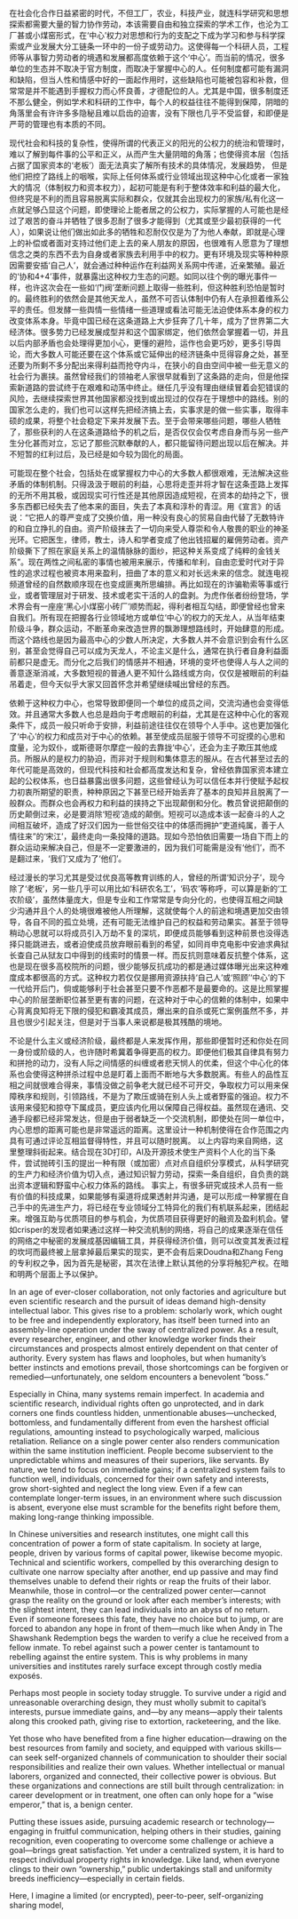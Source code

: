 在社会化合作日益紧密的时代，不但工厂，农业，科技产业，就连科学研究和思想探索都需要大量的智力协作劳动，本该需要自由和独立探索的学术工作，也沦为工厂甚或小煤窑形式，在‘中心’权力对思想和行为的支配之下成为学习和参与科学探索或产业发展大分工链条一环中的一份子或劳动力。这使得每一个科研人员，工程师等从事智力劳动者的境遇和发展都高度依赖于这个‘中心’。而当前的情况，很多单位的生态并不取决于官方制度，而取决于掌握中心的人。任何制度都可能有漏洞和缺陷，但当人性和情感中好的一面起作用时，这些缺陷也可能被包容和补救，但常常是并不能遇到手握权力而心怀良善，才德配位的人。尤其是中国，很多制度还不那么健全，例如学术和科研的工作中，每个人的权益往往不能得到保障，阴暗的角落里会有许许多多隐秘且难以启齿的迫害，没有下限也几乎不受监督，和即便是严苛的管理也有本质的不同。

现代社会和科技的复杂性，使得所谓的代表正义的阳光的公权力的统治和管理时，难以了解到每件事的公平和正义，从而产生大量阴暗的角落；也使得资本层（包括占据了国家资本的‘老板’）面无法真实了解所有技术的具体情况，发展趋势， 但是他们把控了路线上的咽喉，实际上任何体系或行业领域出现这种中心化或者一家独大的情况（体制权力和资本权力），起初可能是有利于整体效率和利益的最大化，但终究是不利的而且容易脱离实际和群众，仅就其会出现权力的家族/私有化这一点就足够凸显这个问题，即使理论上能者居之的公权力，实际掌握的人可能也是经过了艰苦的奋斗并牺牲了很多忍耐了很多才能得到（尤其或至少最初获得的一代人），如果说让他们做出如此多的牺牲和忍耐仅仅是为了为他人奉献，即就是心理上的补偿或者面对支持过他们走上去的亲人朋友的原因，也很难有人愿意为了理想信念之类的东西不去为自身或者家族去利用手中的权力。更有环境及现实等种种原因需要安插‘自己人’，就会通过种种运作在利益网关系网中传递，近亲繁殖。最近的‘协和4+4’事件，就暴露出这种权力生态的问题。如同以往个例的曝光事件一样，也许这次会在一些如‘门阀’垄断问题上取得一些胜利，但这种胜利恐怕是暂时的。最终胜利的依然会是其他天龙人，虽然不可否认体制中仍有人在承担着维系公平的责任。但发酵一些舆情一些情绪一些道理或看法可能无法迫使体系本身的权力改变体系本身。毕竟中国已经在这条道路上大步狂奔了几十年，成为了世界第二大经济体。很多势力已经发展成型并和这个国家绑定，他们依然会掌握着一切，并且以后内部矛盾也会处理得更加小心，更懂的避险，运作也会更巧妙，更多引导舆论，而大多数人可能还要在这个体系或它延伸出的经济链条中觅得容身之处，甚至还要为所剩不多分配出来得利益而抢夺内斗，在狭小的自由空间中被一些无意义的社会行为裹挟。虽然曾经我们的领袖老人家很早就看到了这条路的走向，但是他探索新道路的尝试终于在艰难和动荡中终止。继任几乎没有理由继续冒着会犯错误的风险，去继续探索世界其他国家都没找到或出现过的仅存在于理想中的路线。别的国家怎么走的，我们也可以这样先把经济搞上去，实事求是的做一些实事，取得丰硕的成果，将整个社会稳定下来并发展下去。至于会带来哪些问题，哪些人牺牲了，那些获利的人在这条道路给予的机之后，是否仅仅会仅考虑自身而与另一些产生分化甚而对立，忘记了那些沉默奉献的人，都只能留待问题出现以后在解决。并不短暂的红利过后，及已经是如今较为固化的局面。

可能现在整个社会，包括处在或掌握权力中心的大多数人都很艰难，无法解决这些矛盾的体制机制。只得汲汲于眼前的利益，心思将走歪并将才智在这条歪路上发挥的无所不用其极，或因现实可行性还是其他原因造成短视，在资本的劫持之下，很多东西都已经失去了他本来的面目，失去了本真和淳朴的青涩。用《宣言》的话说：“它把人的尊严变成了交换价值，用一种没有良心的贸易自由代替了无数特许的和自立挣扎的自由。资产阶级抹去了一切向来受人尊崇和令人敬畏的职业的神圣光环。它把医生，律师，教士，诗人和学者变成了他出钱招雇的雇佣劳动者。资产阶级撕下了照在家庭关系上的温情脉脉的面纱，把这种关系变成了纯粹的金钱关系”。现在两性之间私密的事情也被用来展示，传播和牟利，自由恋爱时代对于异性的追求过程也被资本用来盈利，扭曲了本的意义和对长远未来的信念。就连电视频道曾经的自然数顺序现在也变成匪夷所思编排。再比如现在的诈骗勒索等事或行业，或者管理层对于研发、技术或老实干活的人的盘剥。为虎作伥者纷纷登场，学术界会有一座座‘黑心小煤窑小砖厂’顺势而起，得利者相互勾结，即便曾经也曾来自我们。所有现在把握各行业领域地方或单位‘中心’的权力的天龙人，从当年结束阶级斗争，群众运动，不断革命来改造世界的飘渺理想路线时，开始肆意的形成。而这个路线也是因为最高中心的少数人所决定，大多数人并不会意识到会有什么区别，甚至会觉得自己可以成为天龙人，不论主义是什么，通常在执行者自身利益面前都只是虚无。而分化之后我们的情感并不相通，环境的变坏也使得人与人之间的善意逐渐消减，大多数短视的普通人更不知什么路线或方向，仅仅是被眼前的利益吊着走，但今天似乎大家又回首怀念并希望继续喊出曾经的东西。

依赖于这种权力中心，也常导致即便同一个单位的成员之间，交流沟通也会变得低效。并且通常大多数人也总是趋向于考虑眼前的利益，尤其是在这种中心化的客观条件下，成员一般只听命于安排，利益前途往往仅在领导个人手中。这也更加强化了‘中心’的权力和成员对于中心的依赖。甚至使成员屈服于领导不可捉摸的心思和度量，沦为奴仆，或斯德哥尔摩症一般的去靠拢‘中心’，还会为主子欺压其他成员。所服从的是权力的胁迫，而非对于规则和集体意志的服从。在古代甚至过去的年代可能是高效的，但现代科技和社会都高度发达和复杂，曾经依靠国家资本建立起的公权体系，也日益暴露出很多问题，这些曾经认为可以信任本并行使赋予起权力初衷所期望的职责，种种原因之下甚至已经开始丢弃了基本的良知并且脱离了一般群众。而群众也会再权力和利益的挟持之下出现颠倒和分化。教员曾说把颠倒的历史颠倒过来，必是要消除‘短视’造成的颠倒。短视可以造成本该一起奋斗的人之间相互破坏，造成了好汉们因为一些世俗交往中的体感而拥护“吏道纯属，善于人情往来”的‘宋江’，最终走向一条投降的道路。现如今恐怕依旧需要一场自下而上的群众运动来解决自己，但是不一定要激进的，因为我们可能需是没有‘他们’，而不是翻过来，‘我们’又成为了‘他们’。

经过漫长的学习尤其是受过优良高等教育训练的人，曾经的所谓‘知识分子’，现今除了‘老板’，另一些几乎可以用比如‘科研农名工’，‘码农’等称呼，可以算是新的‘工农阶级’，虽然体量庞大，但是专业和工作常常是专向分化的，也使得互相之间缺少沟通并且个人的处境很难被他人所理解，这就使每个人的前途和境遇更加交由领导，各自不同的孤立处境，还有可能无法维护自己的权益和劳动果实。甚至于领导稍动心思就可以将成员引入万劫不复的深坑，即便成员能够看到这种前景也没得选择只能跳进去，或者迫使成员放弃眼前看到的希望，如同肖申克电影中安迪求典狱长查自己从狱友口中得到的线索时的情景一样。而反抗则意味着反抗整个体系，这也是现在很多高校院所的问题，很少能够反抗成功的都是通过媒体曝光出来这种难度成本都很高的方式。这种权力若仅仅是挪用资源扶持‘自己人’或‘照顾’‘中心’的下一代给开后门，倘或能够利于社会甚至只要不作恶都不是最要命的。这是比照掌握中心的阶层垄断职位甚至更有害的问题，在这种对于中心的信赖的体制中，如果中心背离良知将无下限的侵犯和霸凌其成员，爆出来的自杀或死亡案例虽然不多，并且也很少引起关注，但是对于当事人来说都是极其残酷的境地。

不论是什么主义或经济阶级，最终都是人来发挥作用，那些即便暂时还和你处在同一身份或阶级的人，也许随时希冀着争得更高的权力。即便他们极其自律具有努力和拼抢的动力，没有人际之间情感的纠缠或者悲天悯人的优柔，但这个中心化的体系也会使得这种拼杀过程中总是盯着上面而不断地与大多数脱离。有些人的品性互相之间就很难合得来，事情没做之前争老大就已经不可开交，争取权力可以用来保障秩序和规则，引领路线，不是为了欺压或骑在别人头上或者野蛮的强迫。权力不该用来侵犯和掠夺下属成员，更应该内化用以保障自己得权益。虽然现在通讯、交通手段都已经非常发达，但是由于弱者缺乏一个交流机制，即使处在同一单位中，内心思想的距离可能也是非常遥远的距离。这里设计一种机制使得在合作范围之内具有可通过评论互相监督得特性，并且可以随时脱离。
以上内容均来自网络，这里整理斜街起来。结合现在3D打印，AI及开源技术使生产资料个人化的当下条件，尝试抛砖引玉的提出一种有限（或加密）点对点自组织分享模式，从科学研究的生产力和经济价值为切入点，通过知识智力劳动，探索一条自组织，自负责的跳出资本逻辑和野蛮中心权力体系的路线。
事实上，有很多研究或技术人员有一些有价值的科技成果，如果能够有渠道将成果透射并沟通，是可以形成一种掌握在自己手中的先进生产力，将已经在专业领域分工特异化的我们有机联系起来，团结起来。增强互助与优质项目的参与机会，为优质项目获得更好的融资及盈利机会。譬如crisper的发现者如果通过这样一种交流机制的网络，将自己的成果逐渐在信任的网络之中秘密的发展成基因编辑工具，并获得经济价值，则可以改变其发表过程的坎坷而最终被上层拿掉最后果实的现实，更不会有后来Doudna和Zhang Feng的专利权之争，因为首先是秘密，其次在法律上默认其他的分享将触犯产权。在暗和明两个层面上予以保护。

In an age of ever-closer collaboration, not only factories and agriculture but even scientific research and the pursuit of ideas demand high-density intellectual labor. This gives rise to a problem: scholarly work, which ought to be free and independently exploratory, has itself been turned into an assembly-line operation under the sway of centralized power. As a result, every researcher, engineer, and other knowledge worker finds their circumstances and prospects almost entirely dependent on that center of authority. Every system has flaws and loopholes, but when humanity’s better instincts and emotions prevail, those shortcomings can be forgiven or remedied—unfortunately, one seldom encounters a benevolent “boss.”

Especially in China, many systems remain imperfect. In academia and scientific research, individual rights often go unprotected, and in dark corners one finds countless hidden, unmentionable abuses—unchecked, bottomless, and fundamentally different from even the harshest official regulations, amounting instead to psychologically warped, malicious retaliation. Reliance on a single power center also renders communication within the same institution inefficient. People become subservient to the unpredictable whims and measures of their superiors, like servants. By nature, we tend to focus on immediate gains; if a centralized system fails to function well, individuals, concerned for their own safety and interests, grow short-sighted and neglect the long view. Even if a few can contemplate longer-term issues, in an environment where such discussion is absent, everyone else must scramble for the benefits right before them, making long-range thinking impossible.

In Chinese universities and research institutes, one might call this concentration of power a form of state capitalism. In society at large, people, driven by various forms of capital power, likewise become myopic. Technical and scientific workers, compelled by this overarching design to cultivate one narrow specialty after another, end up passive and may find themselves unable to defend their rights or reap the fruits of their labor. Meanwhile, those in control—or the centralized power center—cannot grasp the reality on the ground or look after each member’s interests; with the slightest intent, they can lead individuals into an abyss of no return. Even if someone foresees this fate, they have no choice but to jump, or are forced to abandon any hope in front of them—much like when Andy in The Shawshank Redemption begs the warden to verify a clue he received from a fellow inmate. To rebel against such a power center is tantamount to rebelling against the entire system. This is why problems in many universities and institutes rarely surface except through costly media exposés.

Perhaps most people in society today struggle. To survive under a rigid and unreasonable overarching design, they must wholly submit to capital’s interests, pursue immediate gains, and—by any means—apply their talents along this crooked path, giving rise to extortion, racketeering, and the like.

Yet those who have benefited from a fine higher education—drawing on the best resources from family and society, and equipped with various skills—can seek self-organized channels of communication to shoulder their social responsibilities and realize their own values. Whether intellectual or manual laborers, organized and connected, their collective power is obvious. But these organizations and connections are still built through centralization: in career development or in treatment, one often can only hope for a “wise emperor,” that is, a benign center.

Putting these issues aside, pursuing academic research or technology—engaging in fruitful communication, helping others in their studies, gaining recognition, even cooperating to overcome some challenge or achieve a goal—brings great satisfaction. Yet under a centralized system, it is hard to respect individual property rights in knowledge. Like land, when everyone clings to their own “ownership,” public undertakings stall and uniformity breeds inefficiency—especially in certain fields.

Here, I imagine a limited (or encrypted), peer-to-peer, self-organizing sharing model,
